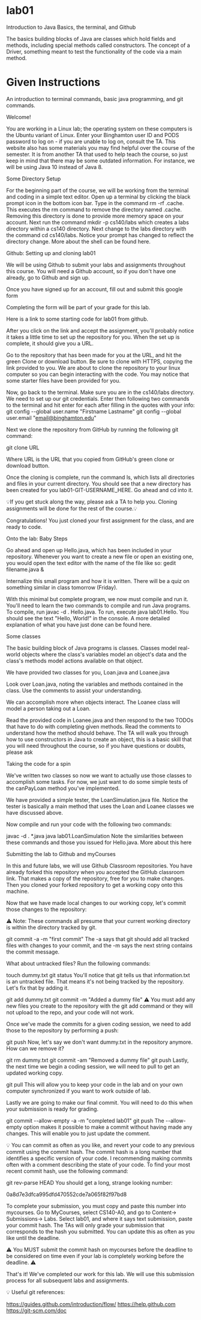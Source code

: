 # lab01

Introduction to Java Basics, the terminal, and Github

The basics building blocks of Java are classes which hold fields and methods, including special methods called constructors. 
The concept of a Driver, something meant to test the functionality of the code via a main method. 

# Given Instructions

An introduction to terminal commands, basic java programming, and git commands.

Welcome!

You are working in a Linux lab; the operating system on these computers is the Ubuntu variant of Linux. Enter your Binghamton user ID and PODS password to log on - if you are unable to log on, consult the TA. This website also has some materials you may find helpful over the course of the semester. It is from another TA that used to help teach the course, so just keep in mind that there may be some outdated information. For instance, we will be using Java 10 instead of Java 8.


Some Directory Setup

For the beginning part of the course, we will be working from the terminal and coding in a simple text editor. Open up a terminal by clicking the black prompt icon in the bottom icon bar. Type in the command rm -rf .cache. This executes the rm command to remove the directory named .cache. Removing this directory is done to provide more memory space on your account. Next run the command mkdir -p cs140/labs which creates a labs directory within a cs140 directory. Next change to the labs directory with the command cd cs140/labs. Notice your prompt has changed to reflect the directory change. More about the shell can be found here.


Github: Setting up and cloning lab01

We will be using Github to submit your labs and assignments throughout this course. You will need a Github account, so if you don't have one already, go to Github and sign up.

Once you have signed up for an account, fill out and submit this google form 

Completing the form will be part of your grade for this lab.

Here is a link to some starting code for lab01 from github.

 

After you click on the link and accept the assignment, you'll probably notice it takes a little time to set up the repository for you. When the set up is complete, it should give you a URL.

Go to the repository that has been made for you at the URL, and hit the green Clone or download button. Be sure to clone with HTTPS, copying the link provided to you. We are about to clone the repository to your linux computer so you can begin interacting with the code. You may notice that some starter files have been provided for you.

Now, go back to the terminal. Make sure you are in the cs140/labs directory. We need to set up our git credentials. Enter then following two commands to the terminal and hit enter for each after filling in the quotes with your info:
git config --global user.name "Firstname Lastname"
git config --global user.email "email@binghamton.edu"

Next we clone the repository from GitHub by running the following git command:

git clone URL

Where URL is the URL that you copied from GitHub's green clone or download button. 

Once the cloning is complete, run the command ls, which lists all directories and files in your current directory. You should see that a new directory has been created for you lab01-GIT-USERNAME_HERE. Go ahead and cd into it.

 

💡If you get stuck along the way, please ask a TA to help you. Cloning assignments will be done for the rest of the course.💡

Congratulations! You just cloned your first assignment for the class, and are ready to code.


Onto the lab: Baby Steps

Go ahead and open up Hello.java, which has been included in your repository. Whenever you want to create a new file or open an existing one, you would open the text editor with the name of the file like so:
gedit filename.java &

Internalize this small program and how it is written. There will be a quiz on something similar in class tomorrow (Friday).

With this minimal but complete program, we now must compile and run it. You'll need to learn the two commands to compile and run Java programs. To compile, run javac -d . Hello.java. To run, execute java lab01.Hello. You should see the text "Hello, World!" in the console. A more detailed explanation of what you have just done can be found here.


Some classes

The basic building block of Java programs is classes. Classes model real-world objects where the class's variables model an object's data and the class's methods model actions available on that object.

We have provided two classes for you, Loan.java and Loanee.java

Look over Loan.java, noting the variables and methods contained in the class. Use the comments to assist your understanding.

We can accomplish more when objects interact. The Loanee class will model a person taking out a Loan.

Read the provided code in Loanee.java and then respond to the two TODOs that have to do with completing given methods. Read the comments to understand how the method should behave.
The TA will walk you through how to use constructors in Java to create an object, this is a basic skill that you will need throughout the course, so if you have questions or doubts, please ask
 

Taking the code for a spin

We've written two classes so now we want to actually use those classes to accomplish some tasks. For now, we just want to do some simple tests of the canPayLoan method you've implemented. 

We have provided a simple tester, the LoanSimulation.java file. Notice the tester is basically a main method that uses the Loan and Loanee classes we have discussed above.

Now compile and run your code with the following two commands:

javac -d . *.java
java lab01.LoanSimulation
Note the similarities between these commands and those you issued for Hello.java. More about this here


Submitting the lab to Github and myCourses

In this and future labs, we will use Github Classroom repositories. You have already forked this repository when you accepted the GitHub classroom link. That makes a copy of the repository, free for you to make changes. Then you cloned your forked repository to get a working copy onto this machine. 

Now that we have made local changes to our working copy, let's commit those changes to the repository:

⚠️ Note: These commands all presume that your current working directory is within the directory tracked by git.

git commit -a -m "first commit"
The -a says that git should add all tracked files with changes to your commit, and the -m says the next string contains the commit message.

What about untracked files? Run the following commands:

touch dummy.txt
git status
You'll notice that git tells us that information.txt is an untracked file. That means it's not being tracked by the repository. Let's fix that by adding it.

git add dummy.txt
git commit -m "Added a dummy file"
⚠️ You must add any new files you create to the repository with the git add command or they will not upload to the repo, and your code will not work.

Once we've made the commits for a given coding session, we need to add those to the repository by performing a push:

git push 
Now, let's say we don't want dummy.txt in the repository anymore. How can we remove it?

git rm dummy.txt
git commit -am "Removed a dummy file"
git push
Lastly, the next time we begin a coding session, we will need to pull to get an updated working copy.

git pull 
This will allow you to keep your code in the lab and on your own computer synchronized if you want to work outside of lab.

Lastly we are going to make our final commit. You will need to do this when your submission is ready for grading.

git commit --allow-empty -a -m "completed lab01"
git push
The --allow-empty option makes it possible to make a commit without having made any changes. This will enable you to just update the comment.

💡 You can commit as often as you like, and revert your code to any previous commit using the commit hash. The commit hash is a long number that identifies a specific version of your code. I recommending making commits often with a comment describing the state of your code. To find your most recent commit hash, use the following command:

git rev-parse HEAD 
You should get a long, strange looking number:

0a8d7e3dfca995dfd470552cde7a065f82f97bd8

To complete your submission, you must copy and paste this number into mycourses. Go to MyCourses, select CS140-A0, and go to Content-> Submissions-> Labs. Select lab01, and where it says text submission, paste your commit hash. The TAs will only grade your submission that corresponds to the hash you submitted. You can update this as often as you like until the deadline.

⚠️ You MUST submit the commit hash on mycourses before the deadline to be considered on time even if your lab is completely working before the deadline. ⚠️

That's it! We've completed our work for this lab. We will use this submission process for all subsequent labs and assignments.

💡 Useful git references:

https://guides.github.com/introduction/flow/ 
https://help.github.com 
https://git-scm.com/doc
